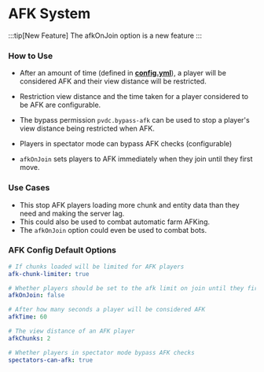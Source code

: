 # AFK System

:::tip[New Feature]
The afkOnJoin option is a new feature
:::

### How to Use
- After an amount of time (defined in **[config.yml](./config/config.yml.md)**), a player will be considered AFK and their view distance will be restricted.
- Restriction view distance and the time taken for a player considered to be AFK are configurable.
- The bypass permission `pvdc.bypass-afk` can be used to stop a player's view distance being restricted when AFK.
- Players in spectator mode can bypass AFK checks (configurable)

- `afkOnJoin` sets players to AFK immediately when they join until they first move.

### Use Cases
- This stop AFK players loading more chunk and entity data than they need and making the server lag.
- This could also be used to combat automatic farm AFKing.
- The `afkOnJoin` option could even be used to combat bots.

### AFK Config Default Options

```yaml title="/PlayerViewDistanceController/config.yml"
# If chunks loaded will be limited for AFK players
afk-chunk-limiter: true

# Whether players should be set to the afk limit on join until they first move
afkOnJoin: false

# After how many seconds a player will be considered AFK
afkTime: 60

# The view distance of an AFK player
afkChunks: 2

# Whether players in spectator mode bypass AFK checks
spectators-can-afk: true
```
